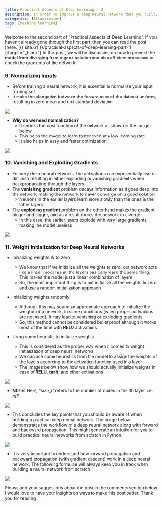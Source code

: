```yaml
---
title: Practical Aspects of Deep Learning - 2
description: In order to improve a deep neural network that you built, you need to understand the practical aspects of Deep Learning and Neural Networks.
categories: [Illustration]
tags: [machine_learning]
---
```


Welcome to the second part of "Practical Aspects of Deep Learning". If you haven't already gone through the first part,
then you can read the post [here.]({{ site.url }}/practical-aspects-of-deep-learning-part-1){:target="_blank"} In this
post, we will be discussing on how to prevent the model from diverging from a good solution and also efficient
processes to check the gradients of the network.


### 9. Normalizing Inputs

- Before training a neural network, it is essential to normalize your input training set
- It make the elongation between the feature axes of the dataset uniform, resulting in zero mean and unit standard deviation

![](https://i.ibb.co/0qQt5jH/Screenshot-from-2019-05-24-09-40-00.png)

- **Why do we need normalization?**
    - It shrinks the cost function of the network as shown in the image below
    - This helps the model to learn faster even at a low learning rate
    - It also helps in easy and faster optimization

![](https://i.ibb.co/TqqDZxR/Screenshot-from-2019-05-24-09-43-38.png)

### 10. Vanishing and Exploding Gradients

- For very deep neural networks, the activations can exponentially rise or diminish resulting in either exploding or vanishing gradients when backpropagating through the layers
- The **vanishing gradient** problem decays information as it goes deep into the network, making the network to never converge on a good solution
    - Neurons in the earlier layers learn more slowly than the ones in the latter layers
- The **exploding gradient** problem on the other hand makes the gradient bigger and bigger, and as a result forces the network to diverge
    - In this case, the earlier layers explode with very large gradients, making the model useless

![](https://i.ibb.co/MNqQW13/Screenshot-from-2019-05-24-09-59-36.png)

### 11. Weight Initialization for Deep Neural Networks

- Initializing weights W to zero
    - We know that if we initialize all the weights to zero, our network acts like a linear model as all the layers basically learn the same thing. This makes the model just a linear combination of layers
    - So, the most important thing is to not initialize all the weights to zero and use a random initialization approach

- Initializing weights randomly
    - Although this may sound an appropriate approach to initialize the weights of a network, in some conditions (when proper activations are not used), it may lead to vanishing or exploding gradients
    - So, this method cannot be considered bullet proof although it works most of the time with **RELU** activations

- Using some heuristic to initialize weights
    - This is considered as the proper way when it comes to weight initialization of deep neural networks
    - We can use some heuristics from the model to assign the weights of the layers according to the activation function used in a layer
    - The images below show how we should actually initialize weights in case of **RELU**, **tanh**, and other activations

![](https://i.ibb.co/nCsYSMB/Screenshot-from-2019-05-25-09-07-09.png)


- **NOTE:** Here, *"size_l"* refers to the number of nodes in the lth layer, i.e. *n[l]*

![](https://i.ibb.co/TRj2GyG/Screenshot-from-2019-05-25-09-25-36.png)



- This concludes the key points that you should be aware of when building a practical deep neural network. The image below demonstrates the workflow of a deep neural network along with forward and backward propagation. This might generate an intuition for you to build practical neural networks from scratch in Python.

![](https://i.ibb.co/Qdy8W0D/Screenshot-from-2019-05-07-20-19-13.png)

- It is very important to understand how forward propagation and backward propagation (with gradient descent) work in a deep neural network. The following formulae will always keep you in track when building a neural network from scratch.

![](https://i.ibb.co/85rXKYB/Screenshot-from-2019-05-06-20-41-00.png)


Please add your suggestions about the post in the comments section below. I would love to have your insights on
ways to make this post better. Thank you for reading.



